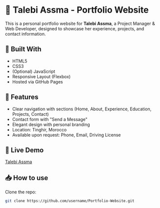 # 🎯 Talebi Assma - Portfolio Website

This is a personal portfolio website for **Talebi Assma**, a Project Manager & Web Developer, designed to showcase her experience, projects, and contact information.

## 🔧 Built With
- HTML5
- CSS3
- (Optional) JavaScript
- Responsive Layout (Flexbox)
- Hosted via GitHub Pages

## 🌟 Features
- Clear navigation with sections (Home, About, Experience, Education, Projects, Contact)
- Contact form with "Send a Message"
- Elegant design with personal branding
- Location: Tinghir, Morocco
- Available upon request: Phone, Email, Driving License

## 🚀 Live Demo
[Talebi Assma ](https://talebiassma.site)

## 📥 How to use
Clone the repo:
```bash
git clone https://github.com/username/Portfolio-Website.git
